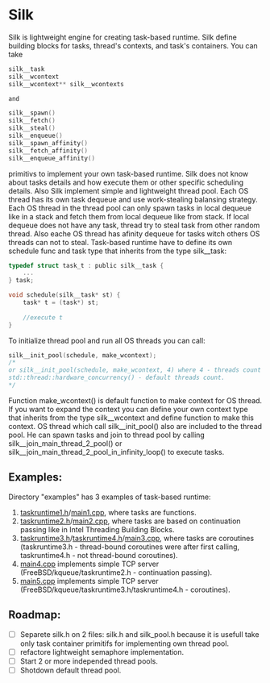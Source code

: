 # Silk
Silk is lightweight engine for creating task-based runtime. Silk define building blocks for tasks, thread's contexts, and task's containers. You can take

```C
silk__task
silk__wcontext
silk__wcontext** silk__wcontexts

and

silk__spawn()
silk__fetch()
silk__steal()
silk__enqueue()
silk__spawn_affinity()
silk__fetch_affinity()
silk__enqueue_affinity()
```

primitivs to implement your own task-based runtime. Silk does not know about tasks details and how execute them or other specific scheduling details.
Also Silk implement simple and lightweight thread pool. Each OS thread has its own task dequeue and use work-stealing balansing strategy. Each OS thread in the thread pool can only spawn tasks in local dequeue like in a stack and fetch them from local dequeue like from stack. If local dequeue does not have any task, thread try to steal task from other random thread. Also eache OS thread has afinity dequeue for tasks witch others OS threads can not to steal.
Task-based runtime have to define its own schedule func and task type that inherits from the type silk__task:

```C
typedef struct task_t : public silk__task {
    ...
} task;

void schedule(silk__task* st) {
    task* t = (task*) st;
   
    //execute t
}
```

To initialize thread pool and run all OS threads you can call:

```C
silk__init_pool(schedule, make_wcontext); 
/*
or silk__init_pool(schedule, make_wcontext, 4) where 4 - threads count in the thread pool.
std::thread::hardware_concurrency() - default threads count.
*/
```

Function make_wcontext() is default function to make context for OS thread. If you want to expand the context you can define your own context type that inherits from the type silk__wcontext and define function to make this context.
OS thread which call silk__init_pool() also are included to the thread pool. He can spawn tasks and join to thread pool by calling silk__join_main_thread_2_pool() or silk__join_main_thread_2_pool_in_infinity_loop() to execute tasks.

## Examples:
Directory "examples" has 3 examples of task-based runtime:

1. [taskruntime1.h](examples/taskruntime1.h)/[main1.cpp](examples/main1.cpp), where tasks are functions.
2. [taskruntime2.h](examples/taskruntime2.h)/[main2.cpp](examples/main2.cpp), where tasks are based on continuation passing like in Intel Threading Building Blocks.
3. [taskruntime3.h](examples/taskruntime3.h)/[taskruntime4.h](examples/taskruntime4.h)/[main3.cpp](examples/main3.cpp), where tasks are coroutines (taskruntime3.h - thread-bound coroutines were after first calling, taskruntime4.h - not thread-bound coroutines).
4. [main4.cpp](examples/main4.cpp) implements simple TCP server (FreeBSD/kqueue/taskruntime2.h - continuation passing).
5. [main5.cpp](examples/main5.cpp) implements simple TCP server (FreeBSD/kqueue/taskruntime3.h/taskruntime4.h - coroutines).

## Roadmap:
- [ ] Separete silk.h on 2 files: silk.h and silk_pool.h because it is usefull take only task container primitifs for implementing own thread pool.
- [ ] refactore lightweight semaphore implementation.
- [ ] Start 2 or more independed thread pools.
- [ ] Shotdown default thread pool.